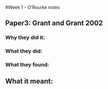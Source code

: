 #Week 1 - O'Rourke notes  

## Paper3: Grant and Grant 2002

### Why they did it:


### What they did:


### What they found:

## What it meant:

